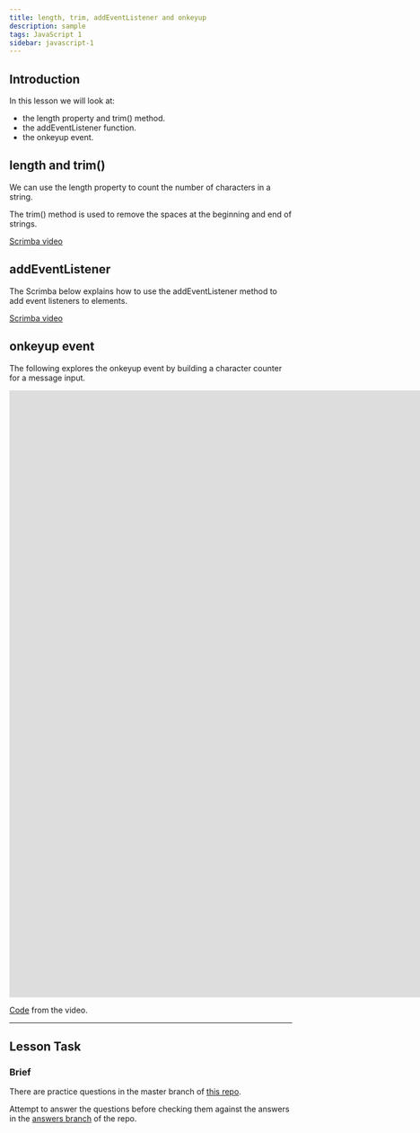 ```yaml
---
title: length, trim, addEventListener and onkeyup
description: sample
tags: JavaScript 1
sidebar: javascript-1
---
```


## Introduction

In this lesson we will look at:

- the length property and trim() method.
- the addEventListener function.
- the onkeyup event.

## length and trim()

We can use the length property to count the number of characters in a string.

The trim() method is used to remove the spaces at the beginning and end of strings.

[Scrimba video](https://scrimba.com/c/cQRRVdTq)

## addEventListener

The Scrimba below explains how to use the addEventListener method to add event listeners to elements.

[Scrimba video](https://scrimba.com/c/ckwGdkCv)

## onkeyup event

The following explores the onkeyup event by building a character counter for a message input.

<iframe src="https://player.vimeo.com/video/448275148?h=729cff210a&amp;badge=0&amp;autopause=0&amp;player_id=0&amp;app_id=58479" width="2560" height="1080" frameborder="0" allow="autoplay; fullscreen; picture-in-picture" allowfullscreen title="DOM events - onkeyup"></iframe>

[Code](https://github.com/NoroffFEU/dom-events-onkeyup) from the video.

<hr>

## Lesson Task

### Brief

There are practice questions in the master branch of [this repo](https://github.com/NoroffFEU/lesson-task-js1-module2-lesson3).

Attempt to answer the questions before checking them against the answers in the [answers branch](https://github.com/NoroffFEU/lesson-task-js1-module2-lesson3/tree/answers) of the repo.
